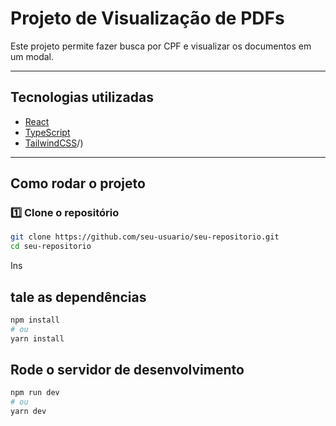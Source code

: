 # Projeto de Visualização de PDFs

Este projeto permite fazer busca por CPF e visualizar os documentos em um modal.

---

##  Tecnologias utilizadas
- [React](https://react.dev/)
- [TypeScript](https://www.typescriptlang.org/)
- [TailwindCSS](https://tailwindcss.com/)/)

---

##  Como rodar o projeto

### 1️⃣ Clone o repositório
```bash
git clone https://github.com/seu-usuario/seu-repositorio.git
cd seu-repositorio
```
Ins
## tale as dependências
```bash
npm install
# ou
yarn install
```
## Rode o servidor de desenvolvimento
```bash
npm run dev
# ou
yarn dev
```

